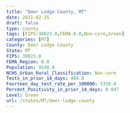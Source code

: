 ```yaml
---
title: "Deer Lodge County, MT"
date: 2021-02-25
draft: false
type: county
tags: [FIPS:30023.0,FEMA:8.0,Non-core,Green]
categories: [MT]
County: Deer Lodge County
State: MT
FIPS: 30023.0
FEMA_Region: 8.0
Population: 9140.0
NCHS_Urban_Rural_Classification: Non-core
Tests_in_prior_14_days: 489.0
Fourteen_day_test_rate_per_100000: 5350.0
Percent_Positivity_in_prior_14_days: 0.047
Level: Green
url: /states/MT/deer-lodge-county
---
```



